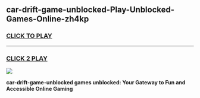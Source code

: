 
## car-drift-game-unblocked-Play-Unblocked-Games-Online-zh4kp
<h3>
<a href="https://premium76.site?title=car-drift-game-unblocked&ref=25A">CLICK TO PLAY</a></h3>
<hr>

<h3>
<a href="https://premium76.site?title=car-drift-game-unblocked&ref=25A">CLICK 2 PLAY</a>
  
</h3>

<a href="https://premium76.site?title=car-drift-game-unblocked&ref=25A"><img src="https://clearcache.store/games.png"></a>


**car-drift-game-unblocked games unblocked: Your Gateway to Fun and Accessible Online Gaming**

